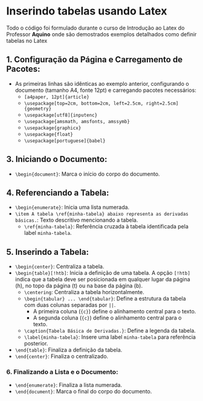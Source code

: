 # Inserindo tabelas usando Latex

Todo o código foi formulado durante o curso de Introdução ao Latex do Professor **Aquino** onde são demostrados exemplos detalhados como definir tabelas no Latex

## 1. Configuração da Página e Carregamento de Pacotes:

* As primeiras linhas são idênticas ao exemplo anterior, configurando o documento (tamanho A4, fonte 12pt) e carregando pacotes necessários:
    * `[a4paper, 12pt]{article}`
    * `\usepackage[top=2cm, bottom=2cm, left=2.5cm, right=2.5cm]{geometry}`
    * `\usepackage[utf8]{inputenc}`
    * `\usepackage{amsmath, amsfonts, amssymb}`
    * `\usepackage{graphicx}`
    * `\usepackage{float}`
    * `\usepackage[portuguese]{babel}`

## 3. Iniciando o Documento:

* `\begin{document}`: Marca o início do corpo do documento.

## 4. Referenciando a Tabela:

* `\begin{enumerate}`: Inicia uma lista numerada.
*  `\item A tabela \ref{minha-tabela} abaixo representa as derivadas básicas.`: Texto descritivo mencionando a tabela.
    * `\ref{minha-tabela}`: Referência cruzada à tabela identificada pela label `minha-tabela`.

## 5. Inserindo a Tabela:

* `\begin{center}`: Centraliza a tabela.
* `\begin{table}[!htb]`: Inicia a definição de uma tabela. A opção `[!htb]` indica que a tabela deve ser posicionada em qualquer lugar da página (h), no topo da página (t) ou na base da página (b).
    * `\centering`: Centraliza a tabela horizontalmente.
    * `\begin{tabular} ... \end{tabular}`: Define a estrutura da tabela com duas colunas separadas por `||`.
        * A primeira coluna (`{c}`) define o alinhamento central para o texto.
        * A segunda coluna (`{c}`) define o alinhamento central para o texto.
    * `\caption{Tabela Básica de Derivadas.}`: Define a legenda da tabela.
    * `\label{minha-tabela}`: Insere uma label `minha-tabela` para referência posterior.
* `\end{table}`: Finaliza a definição da tabela.
* `\end{center}`: Finaliza o centralizado.

### 6. Finalizando a Lista e o Documento:

* `\end{enumerate}`: Finaliza a lista numerada.
* `\end{document}`: Marca o final do corpo do documento.
